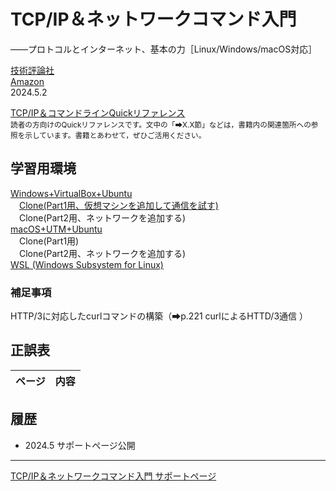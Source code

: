 # TCP/IP＆ネットワークコマンド入門
——プロトコルとインターネット、基本の力［Linux/Windows/macOS対応］

[技術評論社](https://gihyo.jp/book/2024/978-4-297-14132-5/)<br/>
[Amazon](https://www.amazon.co.jp/dp/4297141329/)  
2024.5.2

 [TCP/IP＆コマンドラインQuickリファレンス](https://gihyo.jp/assets/files/book/2024/978-4-297-14132-5/download/TCPIP%EF%BC%86%E3%82%B3%E3%83%9E%E3%83%B3%E3%83%89%E3%83%A9%E3%82%A4%E3%83%B3Quick%E3%83%AA%E3%83%95%E3%82%A1%E3%83%AC%E3%83%B3%E3%82%B9.pdf)<br/>
<small>読者の方向けのQuickリファレンスです。文中の「➡X.X節」などは，書籍内の関連箇所への参照を示しています。書籍とあわせて，ぜひご活用ください。</small>

## 学習用環境

[Windows+VirtualBox+Ubuntu](howto/install-virtualbox.md)<br/>
　[Clone(Part1用、仮想マシンを追加して通信を試す)](howto/clone1-virtualbox.md)<br/><!--
　[Clone(Part2用、ネットワークを追加する)](howto/clone2-virtualbox.md)<br/>-->
　Clone(Part2用、ネットワークを追加する) <br/>
[macOS+UTM+Ubuntu](howto/install-utm.md)<br/><!--
　[Clone(Part1用、仮想マシンを追加して通信を試す)](howto/clone1-utm.md)<br/>
　[Clone(Part2用、ネットワークを追加する)](howto/clone2-utm.md)<br/>-->
　Clone(Part1用)<br/>
　Clone(Part2用、ネットワークを追加する)<br/>
[WSL (Windows Subsystem for Linux)](howto/install-wsl.md)<br/>

### 補足事項

HTTP/3に対応したcurlコマンドの構築（➡p.221 curlによるHTTD/3通信 ）

## 正誤表

|ページ|内容|
|-|-|

## 履歴

- 2024.5 サポートページ公開

----
[TCP/IP＆ネットワークコマンド入門 サポートページ](https://nisim-m.github.io/tcpipcmdbook/)
